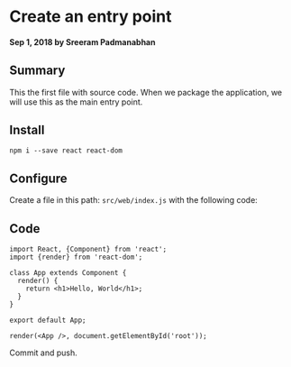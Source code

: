 # Create an entry point

#### Sep 1, 2018 by Sreeram Padmanabhan

## Summary

This the first file with source code. When we package the application, we will use this as the main entry point.

## Install

`npm i --save react react-dom` 

## Configure

Create a file in this path: `src/web/index.js` with the following code:

## Code

    import React, {Component} from 'react';
    import {render} from 'react-dom';

    class App extends Component {
      render() {
        return <h1>Hello, World</h1>;
      }
    }

    export default App;
    
    render(<App />, document.getElementById('root'));

Commit and push.

